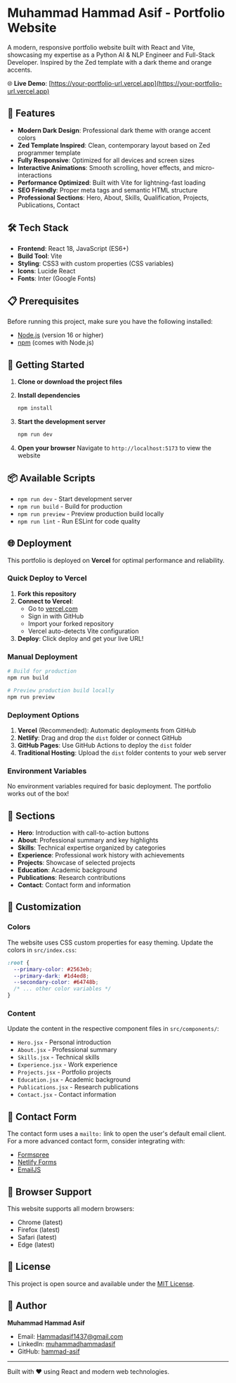 # Muhammad Hammad Asif - Portfolio Website

A modern, responsive portfolio website built with React and Vite, showcasing my expertise as a Python AI & NLP Engineer and Full-Stack Developer. Inspired by the Zed template with a dark theme and orange accents.

🌐 **Live Demo**: [https://your-portfolio-url.vercel.app](https://your-portfolio-url.vercel.app)

## 🚀 Features

- **Modern Dark Design**: Professional dark theme with orange accent colors
- **Zed Template Inspired**: Clean, contemporary layout based on Zed programmer template
- **Fully Responsive**: Optimized for all devices and screen sizes
- **Interactive Animations**: Smooth scrolling, hover effects, and micro-interactions
- **Performance Optimized**: Built with Vite for lightning-fast loading
- **SEO Friendly**: Proper meta tags and semantic HTML structure
- **Professional Sections**: Hero, About, Skills, Qualification, Projects, Publications, Contact

## 🛠️ Tech Stack

- **Frontend**: React 18, JavaScript (ES6+)
- **Build Tool**: Vite
- **Styling**: CSS3 with custom properties (CSS variables)
- **Icons**: Lucide React
- **Fonts**: Inter (Google Fonts)

## 📋 Prerequisites

Before running this project, make sure you have the following installed:

- [Node.js](https://nodejs.org/) (version 16 or higher)
- [npm](https://www.npmjs.com/) (comes with Node.js)

## 🚀 Getting Started

1. **Clone or download the project files**

2. **Install dependencies**
   ```bash
   npm install
   ```

3. **Start the development server**
   ```bash
   npm run dev
   ```

4. **Open your browser**
   Navigate to `http://localhost:5173` to view the website

## 📦 Available Scripts

- `npm run dev` - Start development server
- `npm run build` - Build for production
- `npm run preview` - Preview production build locally
- `npm run lint` - Run ESLint for code quality

## 🌐 Deployment

This portfolio is deployed on **Vercel** for optimal performance and reliability.

### Quick Deploy to Vercel

1. **Fork this repository**
2. **Connect to Vercel**:
   - Go to [vercel.com](https://vercel.com)
   - Sign in with GitHub
   - Import your forked repository
   - Vercel auto-detects Vite configuration
3. **Deploy**: Click deploy and get your live URL!

### Manual Deployment

```bash
# Build for production
npm run build

# Preview production build locally
npm run preview
```

### Deployment Options

1. **Vercel** (Recommended): Automatic deployments from GitHub
2. **Netlify**: Drag and drop the `dist` folder or connect GitHub
3. **GitHub Pages**: Use GitHub Actions to deploy the `dist` folder
4. **Traditional Hosting**: Upload the `dist` folder contents to your web server

### Environment Variables

No environment variables required for basic deployment. The portfolio works out of the box!

## 📱 Sections

- **Hero**: Introduction with call-to-action buttons
- **About**: Professional summary and key highlights
- **Skills**: Technical expertise organized by categories
- **Experience**: Professional work history with achievements
- **Projects**: Showcase of selected projects
- **Education**: Academic background
- **Publications**: Research contributions
- **Contact**: Contact form and information

## 🎨 Customization

### Colors
The website uses CSS custom properties for easy theming. Update the colors in `src/index.css`:

```css
:root {
  --primary-color: #2563eb;
  --primary-dark: #1d4ed8;
  --secondary-color: #64748b;
  /* ... other color variables */
}
```

### Content
Update the content in the respective component files in `src/components/`:
- `Hero.jsx` - Personal introduction
- `About.jsx` - Professional summary
- `Skills.jsx` - Technical skills
- `Experience.jsx` - Work experience
- `Projects.jsx` - Portfolio projects
- `Education.jsx` - Academic background
- `Publications.jsx` - Research publications
- `Contact.jsx` - Contact information

## 📧 Contact Form

The contact form uses a `mailto:` link to open the user's default email client. For a more advanced contact form, consider integrating with:
- [Formspree](https://formspree.io/)
- [Netlify Forms](https://www.netlify.com/products/forms/)
- [EmailJS](https://www.emailjs.com/)

## 🔧 Browser Support

This website supports all modern browsers:
- Chrome (latest)
- Firefox (latest)
- Safari (latest)
- Edge (latest)

## 📄 License

This project is open source and available under the [MIT License](LICENSE).

## 👤 Author

**Muhammad Hammad Asif**
- Email: Hammadasif1437@gmail.com
- LinkedIn: [muhammadhammadasif](https://linkedin.com/in/muhammadhammadasif)
- GitHub: [hammad-asif](https://github.com/hammad-asif)

---

Built with ❤️ using React and modern web technologies.
